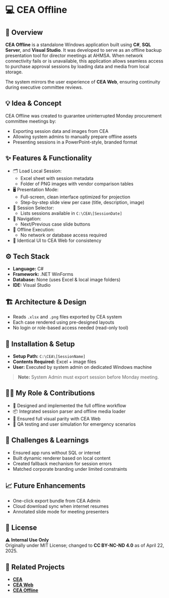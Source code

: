 # 💻 CEA Offline

## 🧭 Overview
**CEA Offline** is a standalone Windows application built using **C#**, **SQL Server**, and **Visual Studio**. It was developed to serve as an offline backup presentation tool for director meetings at AHMSA. When network connectivity fails or is unavailable, this application allows seamless access to purchase approval sessions by loading data and media from local storage.

The system mirrors the user experience of **CEA Web**, ensuring continuity during executive committee reviews.

## 💡 Idea & Concept
CEA Offline was created to guarantee uninterrupted Monday procurement committee meetings by:
- Exporting session data and images from CEA
- Allowing system admins to manually prepare offline assets
- Presenting sessions in a PowerPoint-style, branded format

## ✨ Features & Functionality
- 🗂 Load Local Session:
  - Excel sheet with session metadata
  - Folder of PNG images with vendor comparison tables
- 🖥 Presentation Mode:
  - Full-screen, clean interface optimized for projection
  - Step-by-step slide view per case (title, description, image)
- 🧭 Session Selector:
  - Lists sessions available in `C:\CEA\[SessionDate]`
- 🔄 Navigation:
  - Next/Previous case slide buttons
- 💾 Offline Execution:
  - No network or database access required
- 🎯 Identical UI to CEA Web for consistency

## ⚙️ Tech Stack
- **Language:** C#
- **Framework:** .NET WinForms
- **Database:** None (uses Excel & local image folders)
- **IDE:** Visual Studio

## 🏗 Architecture & Design
- Reads `.xlsx` and `.png` files exported by CEA system
- Each case rendered using pre-designed layouts
- No login or role-based access needed (read-only tool)

## 🚀 Installation & Setup
- **Setup Path:** `C:\CEA\[SessionName]`
- **Contents Required:** Excel + image files
- **User:** Executed by system admin on dedicated Windows machine

> **Note:** System Admin must export session before Monday meeting.

## 🧑‍💻 My Role & Contributions
- 💼 Designed and implemented the full offline workflow
- 📦 Integrated session parser and offline media loader
- 🎯 Ensured full visual parity with CEA Web
- 🧪 QA testing and user simulation for emergency scenarios

## 🧗 Challenges & Learnings
- Ensured app runs without SQL or internet
- Built dynamic renderer based on local content
- Created fallback mechanism for session errors
- Matched corporate branding under limited constraints

## 📈 Future Enhancements
- One-click export bundle from CEA Admin
- Cloud download sync when internet resumes
- Annotated slide mode for meeting presenters

## 🪪 License
⚠️ **Internal Use Only**  
Originally under MIT License; changed to **CC BY-NC-ND 4.0** as of April 22, 2025.

## 🔗 Related Projects
- **[CEA](https://github.com/HermiloOrtega/CEA)**
- **[CEA Web](https://github.com/HermiloOrtega/CEA-Web)**
- **[CEA Offline](https://github.com/HermiloOrtega/CEA-Offline)**